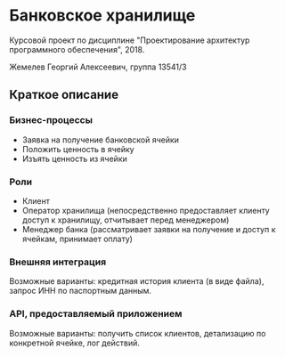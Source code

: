 # Банковское хранилище

Курсовой проект по дисциплине "Проектирование архитектур программного обеспечения", 2018.

Жемелев Георгий Алексеевич, группа 13541/3

## Краткое описание
### Бизнес-процессы

- Заявка на получение банковской ячейки
- Положить ценность в ячейку
- Изъять ценность из ячейки

### Роли

- Клиент
- Оператор хранилища (непосредственно предоставляет клиенту доступ к хранилищу, отчитывает перед менеджером)
- Менеджер банка (рассматривает заявки на получение и доступ к ячейкам, принимает оплату)

### Внешняя интеграция

Возможные варианты: кредитная история клиента (в виде файла), запрос ИНН по паспортным данным.

### API, предоставляемый приложением

Возможные варианты: получить список клиентов, детализацию по конкретной ячейке, лог действий.
